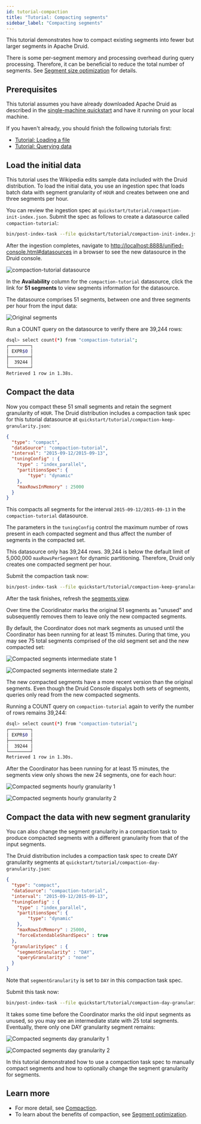 ```yaml
---
id: tutorial-compaction
title: "Tutorial: Compacting segments"
sidebar_label: "Compacting segments"
---
```


<!--
  ~ Licensed to the Apache Software Foundation (ASF) under one
  ~ or more contributor license agreements.  See the NOTICE file
  ~ distributed with this work for additional information
  ~ regarding copyright ownership.  The ASF licenses this file
  ~ to you under the Apache License, Version 2.0 (the
  ~ "License"); you may not use this file except in compliance
  ~ with the License.  You may obtain a copy of the License at
  ~
  ~   http://www.apache.org/licenses/LICENSE-2.0
  ~
  ~ Unless required by applicable law or agreed to in writing,
  ~ software distributed under the License is distributed on an
  ~ "AS IS" BASIS, WITHOUT WARRANTIES OR CONDITIONS OF ANY
  ~ KIND, either express or implied.  See the License for the
  ~ specific language governing permissions and limitations
  ~ under the License.
  -->


This tutorial demonstrates how to compact existing segments into fewer but larger segments in Apache Druid.

There is some per-segment memory and processing overhead during query processing.
Therefore, it can be beneficial to reduce the total number of segments.
See [Segment size optimization](../operations/segment-optimization.md) for details.

## Prerequisites

This tutorial assumes you have already downloaded Apache Druid as described in
the [single-machine quickstart](index.md) and have it running on your local machine.

If you haven't already, you should finish the following tutorials first:
- [Tutorial: Loading a file](../tutorials/tutorial-batch.md)
- [Tutorial: Querying data](../tutorials/tutorial-query.md)

## Load the initial data

This tutorial uses the Wikipedia edits sample data included with the Druid distribution.
To load the initial data, you use an ingestion spec that loads batch data with segment granularity of `HOUR` and creates between one and three segments per hour.

You can review the ingestion spec at `quickstart/tutorial/compaction-init-index.json`.
Submit the spec as follows to create a datasource called `compaction-tutorial`:

```bash
bin/post-index-task --file quickstart/tutorial/compaction-init-index.json --url http://localhost:8081
```

After the ingestion completes, navigate to [http://localhost:8888/unified-console.html#datasources](http://localhost:8888/unified-console.html#datasources) in a browser to see the new datasource in the Druid console.

![compaction-tutorial datasource](../assets/tutorial-compaction-01.png "compaction-tutorial datasource")

In the **Availability** column for the `compaction-tutorial` datasource, click the link for **51 segments** to view segments information for the datasource.

The datasource comprises 51 segments, between one and three segments per hour from the input data:

![Original segments](../assets/tutorial-compaction-02.png "Original segments")

Run a COUNT query on the datasource to verify there are 39,244 rows:

```bash
dsql> select count(*) from "compaction-tutorial";
┌────────┐
│ EXPR$0 │
├────────┤
│  39244 │
└────────┘
Retrieved 1 row in 1.38s.
```

## Compact the data

Now you compact these 51 small segments and retain the segment granularity of `HOUR`.
The Druid distribution includes a compaction task spec for this tutorial datasource at `quickstart/tutorial/compaction-keep-granularity.json`:

```json
{
  "type": "compact",
  "dataSource": "compaction-tutorial",
  "interval": "2015-09-12/2015-09-13",
  "tuningConfig" : {
    "type" : "index_parallel",
    "partitionsSpec": {
        "type": "dynamic"
    },
    "maxRowsInMemory" : 25000
  }
}
```

This compacts all segments for the interval `2015-09-12/2015-09-13` in the `compaction-tutorial` datasource.

The parameters in the `tuningConfig` control the maximum number of rows present in each compacted segment and thus affect the number of segments in the compacted set.

This datasource only has 39,244 rows. 39,244 is below the default limit of 5,000,000 `maxRowsPerSegment` for dynamic partitioning. Therefore, Druid only creates one compacted segment per hour.

Submit the compaction task now:

```bash
bin/post-index-task --file quickstart/tutorial/compaction-keep-granularity.json --url http://localhost:8081
```

After the task finishes, refresh the [segments view](http://localhost:8888/unified-console.html#segments).

Over time the Cooridinator marks the original 51 segments as "unused" and subsequently removes them to leave only the new compacted segments.

By default, the Coordinator does not mark segments as unused until the Coordinator has been running for at least 15 minutes.
During that time, you may see 75 total segments comprised of the old segment set and the new compacted set:

![Compacted segments intermediate state 1](../assets/tutorial-compaction-03.png "Compacted segments intermediate state 1")

![Compacted segments intermediate state 2](../assets/tutorial-compaction-04.png "Compacted segments intermediate state 2")

The new compacted segments have a more recent version than the original segments.
Even though the Druid Console dispalys both sets of segments, queries only read from the new compacted segments.

Running a COUNT query on `compaction-tutorial` again to verify the number of rows remains 39,244:

```bash
dsql> select count(*) from "compaction-tutorial";
┌────────┐
│ EXPR$0 │
├────────┤
│  39244 │
└────────┘
Retrieved 1 row in 1.30s.
```

After the Coordinator has been running for at least 15 minutes, the segments view only shows the new 24 segments, one for each hour:

![Compacted segments hourly granularity 1](../assets/tutorial-compaction-05.png "Compacted segments hourly granularity 1")

![Compacted segments hourly granularity 2](../assets/tutorial-compaction-06.png "Compacted segments hourly granularity 2")

## Compact the data with new segment granularity

You can also change the segment granularity in a compaction task to produce compacted segments with a different granularity from that of the input segments.

The Druid distribution includes a compaction task spec to create DAY granularity segments at `quickstart/tutorial/compaction-day-granularity.json`:

```json
{
  "type": "compact",
  "dataSource": "compaction-tutorial",
  "interval": "2015-09-12/2015-09-13",
  "tuningConfig" : {
    "type" : "index_parallel",
    "partitionsSpec": {
        "type": "dynamic"
    },
    "maxRowsInMemory" : 25000,
    "forceExtendableShardSpecs" : true
  },
  "granularitySpec" : {
    "segmentGranularity" : "DAY",
    "queryGranularity" : "none"
  }
}
```

Note that `segmentGranularity` is set to `DAY` in this compaction task spec.

Submit this task now:

```bash
bin/post-index-task --file quickstart/tutorial/compaction-day-granularity.json --url http://localhost:8081
```

It takes some time before the Coordinator marks the old input segments as unused, so you may see an intermediate state with 25 total segments. Eventually, there only one DAY granularity segment remains:

![Compacted segments day granularity 1](../assets/tutorial-compaction-07.png "Compacted segments day granularity 1")

![Compacted segments day granularity 2](../assets/tutorial-compaction-08.png "Compacted segments day granularity 2")

In this tutorial demonstrated how to use a compaction task spec to manually compact segments and how to optionally change the segment granularity for segments.

## Learn more

- For more detail, see [Compaction](../ingestion/compaction.md).
- To learn about the benefits of compaction, see [Segment optimization](../operations/segment-optimization.md).
